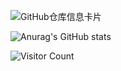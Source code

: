 ![GitHub仓库信息卡片](https://github-stats.ubrong.com/api/pin/?username=leokwi00&repo=phoneweb-base&theme=dark)


![Anurag's GitHub stats](https://github-readme-stats.vercel.app/api?username=leokwi00&show_icons=true&theme=radical)


![Visitor Count](https://profile-counter.glitch.me/leokwi00/count.svg) 

